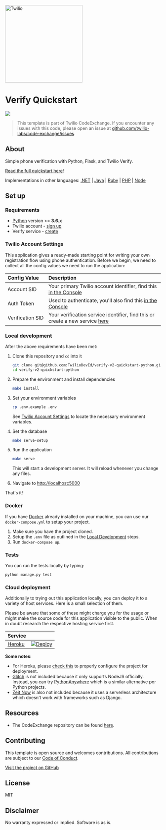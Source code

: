 <a  href="https://www.twilio.com">
<img  src="https://static0.twilio.com/marketing/bundles/marketing/img/logos/wordmark-red.svg"  alt="Twilio"  width="250"  />
</a>

# Verify Quickstart

![](https://github.com/TwilioDevEd/verify-v2-quickstart-python/workflows/Flask/badge.svg)

> This template is part of Twilio CodeExchange. If you encounter any issues with this code, please open an issue at [github.com/twilio-labs/code-exchange/issues](https://github.com/twilio-labs/code-exchange/issues).

## About

Simple phone verification with Python, Flask, and Twilio Verify.

[Read the full quickstart here](https://www.twilio.com/docs/verify/quickstarts/python-flask)!

Implementations in other languages: [.NET](https://github.com/TwilioDevEd/verify-v2-quickstart-csharp) | [Java](https://github.com/TwilioDevEd/verify-v2-quickstart-java)  | [Ruby](https://github.com/TwilioDevEd/verify-v2-quickstart-rails)    | [PHP](https://github.com/TwilioDevEd/verify-v2-quickstart-php) | [Node](https://github.com/TwilioDevEd/verify-v2-quickstart-node)

<!--
### How it works

**TODO: Describe how it works**
-->

## Set up

### Requirements

- [Python](https://www.python.org/downloads) version >= **3.6.x**
- Twilio account - [sign up](https://www.twilio.com/try-twilio)
- Verify service - [create](https://www.twilio.com/console/verify/services)

### Twilio Account Settings

This application gives a ready-made starting point for writing your own registration flow using phone authentication. Before we begin, we need to collect
all the config values we need to run the application:

| Config&nbsp;Value     | Description                                                                                                                    |
|:----------------------|:-------------------------------------------------------------------------------------------------------------------------------|
| Account&nbsp;SID      | Your primary Twilio account identifier, find this [in the Console](https://www.twilio.com/console)                             |
| Auth&nbsp;Token       | Used to authenticate, you'll also find this [in the Console](https://www.twilio.com/console)                                   |
| Verification&nbsp;SID | Your verification service identifier, find this or create a new service [here](https://www.twilio.com/console/verify/services) |

### Local development

After the above requirements have been met:

1. Clone this repository and `cd` into it

   ```bash
   git clone git@github.com:TwilioDevEd/verify-v2-quickstart-python.git
   cd verify-v2-quickstart-python
   ```

2. Prepare the environment and install dependencies

   ```bash
   make install
   ```

3. Set your environment variables

   ```bash
   cp .env.example .env
   ```

   See [Twilio Account Settings](#twilio-account-settings) to locate the necessary environment variables.


4. Set the database

   ```bash
   make serve-setup
   ```

5. Run the application

   ```bash
   make serve
   ```

   This will start a development server. It will reload whenever you change any files.

6. Navigate to [http://localhost:5000](http://localhost:5000)

That's it!

### Docker

If you have [Docker](https://www.docker.com/) already installed on your machine, you can use our `docker-compose.yml` to setup your project.

1. Make sure you have the project cloned.
2. Setup the `.env` file as outlined in the [Local Development](#local-development) steps.
3. Run `docker-compose up`.

### Tests

You can run the tests locally by typing:

```bash
python manage.py test
```

### Cloud deployment

Additionally to trying out this application locally, you can deploy it to a variety of host services. Here is a small selection of them.

Please be aware that some of these might charge you for the usage or might make the source code for this application visible to the public. When in doubt research the respective hosting service first.

| Service                           |                                                                                                                                                                |
| :-------------------------------- | :------------------------------------------------------------------------------------------------------------------------------------------------------------- |
| [Heroku](https://www.heroku.com/) | [![Deploy](https://www.herokucdn.com/deploy/button.svg)](https://heroku.com/deploy?template=https://github.com/TwilioDevEd/verify-v2-quickstart-python/tree/master) |

**Some notes:**

- For Heroku, please [check this](https://devcenter.heroku.com/articles/django-app-configuration) to properly configure the project for deployment.
- [Glitch](https://glitch.com/) is not included because it only supports NodeJS officially. Instead, you can try [PythonAnywhere](https://help.pythonanywhere.com/pages/DeployExistingDjangoProject/) which is a similar alternative por Python projects.
- [Zeit Now](https://zeit.co) is also not included because it uses a serverless architecture which doesn't work with frameworks such as Django.

## Resources

- The CodeExchange repository can be found [here](https://github.com/twilio-labs/code-exchange/).

## Contributing

This template is open source and welcomes contributions. All contributions are subject to our [Code of Conduct](https://github.com/twilio-labs/.github/blob/master/CODE_OF_CONDUCT.md).

[Visit the project on GitHub](https://github.com/twilio-labs/sample-template-django)

## License

[MIT](http://www.opensource.org/licenses/mit-license.html)

## Disclaimer

No warranty expressed or implied. Software is as is.

[twilio]: https://www.twilio.com
